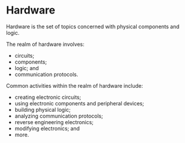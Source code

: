 # Hardware

Hardware is the set of topics concerned with physical components and logic.

The realm of hardware involves:
- circuits;
- components;
- logic; and
- communication protocols.

Common activities within the realm of hardware include:
- creating electronic circuits;
- using electronic components and peripheral devices;
- building physical logic;
- analyzing communication protocols;
- reverse engineering electronics;
- modifying electronics; and
- more.
